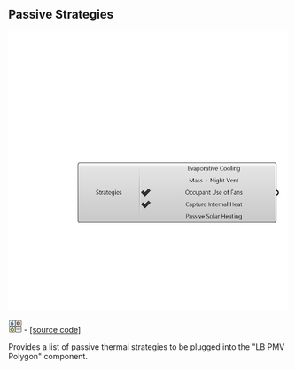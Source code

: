 ## Passive Strategies

![](../../images/components/Passive_Strategies.png)

![](../../images/icons/Passive_Strategies.png) - [[source code]](https://github.com/ladybug-tools/ladybug-grasshopper/blob/master/ladybug_grasshopper/src//LB%20Passive%20Strategies.py)


Provides a list of passive thermal strategies to be plugged into the "LB PMV Polygon" component. 